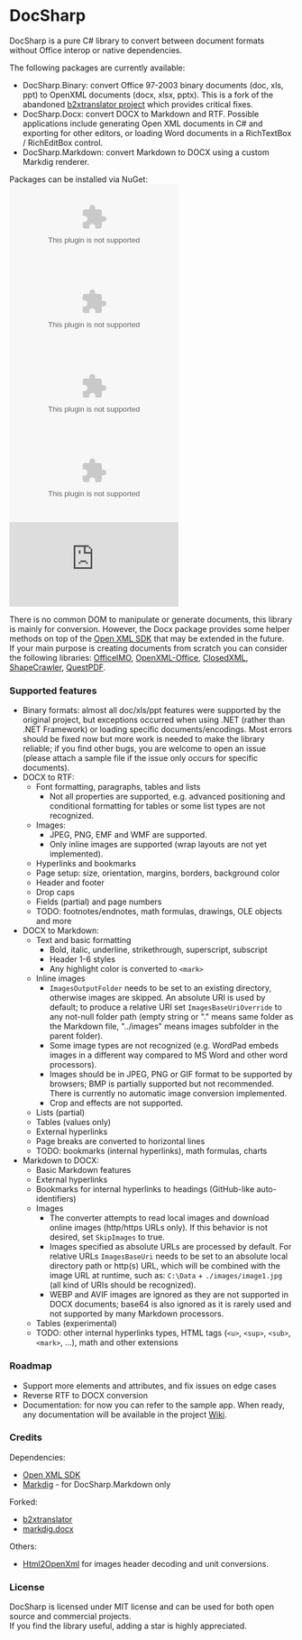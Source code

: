 # DocSharp

DocSharp is a pure C# library to convert between document formats without Office interop or native dependencies.

The following packages are currently available:

- DocSharp.Binary: convert Office 97-2003 binary documents (doc, xls, ppt) to OpenXML documents (docx, xlsx, pptx). This is a fork of the abandoned [b2xtranslator project](https://github.com/EvolutionJobs/b2xtranslator) which provides critical fixes. 
- DocSharp.Docx: convert DOCX to Markdown and RTF. Possible applications include generating Open XML documents in C# and exporting for other editors, or loading Word documents in a RichTextBox / RichEditBox control.
- DocSharp.Markdown: convert Markdown to DOCX using a custom Markdig renderer.

Packages can be installed via NuGet:  
[![NuGet](https://img.shields.io/nuget/vpre/DocSharp.Binary.Doc?style=flat-square&label=DocSharp.Binary.Doc)](https://www.nuget.org/packages/DocSharp.Binary.Doc/) 
[![NuGet](https://img.shields.io/nuget/vpre/DocSharp.Binary.Xls?style=flat-square&label=DocSharp.Binary.Xls)](https://www.nuget.org/packages/DocSharp.Binary.Xls/)
[![NuGet](https://img.shields.io/nuget/vpre/DocSharp.Binary.Ppt?style=flat-square&label=DocSharp.Binary.Ppt)](https://www.nuget.org/packages/DocSharp.Binary.Ppt/)
[![NuGet](https://img.shields.io/nuget/vpre/DocSharp.Docx?style=flat-square&label=DocSharp.Docx)](https://www.nuget.org/packages/DocSharp.Docx/)
[![NuGet](https://img.shields.io/nuget/vpre/DocSharp.Markdown?style=flat-square&label=DocSharp.Markdown)](https://www.nuget.org/packages/DocSharp.Markdown/)

There is no common DOM to manipulate or generate documents, this library is mainly for conversion. However, the Docx package provides some helper methods on top of the [Open XML SDK](https://github.com/dotnet/Open-XML-SDK) that may be extended in the future.  
If your main purpose is creating documents from scratch you can consider the following libraries: [OfficeIMO](https://github.com/EvotecIT/OfficeIMO), [OpenXML-Office](https://github.com/DraviaVemal/OpenXML-Office), [ClosedXML](https://github.com/ClosedXML/ClosedXML), [ShapeCrawler](https://github.com/ShapeCrawler/ShapeCrawler), [QuestPDF](https://github.com/QuestPDF/QuestPDF).

### Supported features

- Binary formats: almost all doc/xls/ppt features were supported by the original project, but exceptions occurred when using .NET (rather than .NET Framework) or loading specific documents/encodings. Most errors should be fixed now but more work is needed to make the library reliable; if you find other bugs, you are welcome to open an issue (please attach a sample file if the issue only occurs for specific documents).
- DOCX to RTF: 
  * Font formatting, paragraphs, tables and lists
    - Not all properties are supported, e.g. advanced positioning and conditional formatting for tables or some list types are not recognized.  
  * Images:
    - JPEG, PNG, EMF and WMF are supported. 
    - Only inline images are supported (wrap layouts are not yet implemented).
  * Hyperlinks and bookmarks
  * Page setup: size, orientation, margins, borders, background color
  * Header and footer
  * Drop caps
  * Fields (partial) and page numbers
  * TODO: footnotes/endnotes, math formulas, drawings, OLE objects and more
- DOCX to Markdown:
  * Text and basic formatting
    - Bold, italic, underline, strikethrough, superscript, subscript
    - Header 1-6 styles
    - Any highlight color is converted to `<mark>`
  * Inline images
    - `ImagesOutputFolder` needs to be set to an existing directory, otherwise images are skipped. An absolute URI is used by default; to produce a relative URI set `ImagesBaseUriOverride` to any not-null folder path (empty string or "." means same folder as the Markdown file, "../images" means images subfolder in the parent folder).
    - Some image types are not recognized (e.g. WordPad embeds images in a different way compared to MS Word and other word processors).
    - Images should be in JPEG, PNG or GIF format to be supported by browsers; BMP is partially supported but not recommended. There is currently no automatic image conversion implemented.
    - Crop and effects are not supported.
  * Lists (partial)
  * Tables (values only)
  * External hyperlinks
  * Page breaks are converted to horizontal lines
  * TODO: bookmarks (internal hyperlinks), math formulas, charts
- Markdown to DOCX:
  * Basic Markdown features
  * External hyperlinks
  * Bookmarks for internal hyperlinks to headings (GitHub-like auto-identifiers)
  * Images
    - The converter attempts to read local images and download online images (http/https URLs only). If this behavior is not desired, set `SkipImages` to true.
    - Images specified as absolute URLs are processed by default. For relative URLs `ImagesBaseUri` needs to be set to an absolute local directory path or http(s) URL, which will be combined with the image URL at runtime, such as: `C:\Data` + `./images/image1.jpg` (all kind of URIs should be recognized).
    - WEBP and AVIF images are ignored as they are not supported in DOCX documents; base64 is also ignored as it is rarely used and not supported by many Markdown processors.
  * Tables (experimental)
  * TODO: other internal hyperlinks types, HTML tags (`<u>`, `<sup>`, `<sub>`, `<mark>`, ...), math and other extensions

### Roadmap

- Support more elements and attributes, and fix issues on edge cases
- Reverse RTF to DOCX conversion
- Documentation: for now you can refer to the sample app. When ready, any documentation will be available in the project [Wiki](https://github.com/manfromarce/DocSharp/wiki).

### Credits

Dependencies: 
- [Open XML SDK](https://github.com/dotnet/Open-XML-SDK)
- [Markdig](https://github.com/xoofx/markdig) - for DocSharp.Markdown only

Forked: 
- [b2xtranslator](https://github.com/EvolutionJobs/b2xtranslator)
- [markdig.docx](https://github.com/morincer/markdig.docx)

Others:
- [Html2OpenXml](https://github.com/onizet/html2openxml) for images header decoding and unit conversions.

### License

DocSharp is licensed under MIT license and can be used for both open source and commercial projects.  
If you find the library useful, adding a star is highly appreciated.
